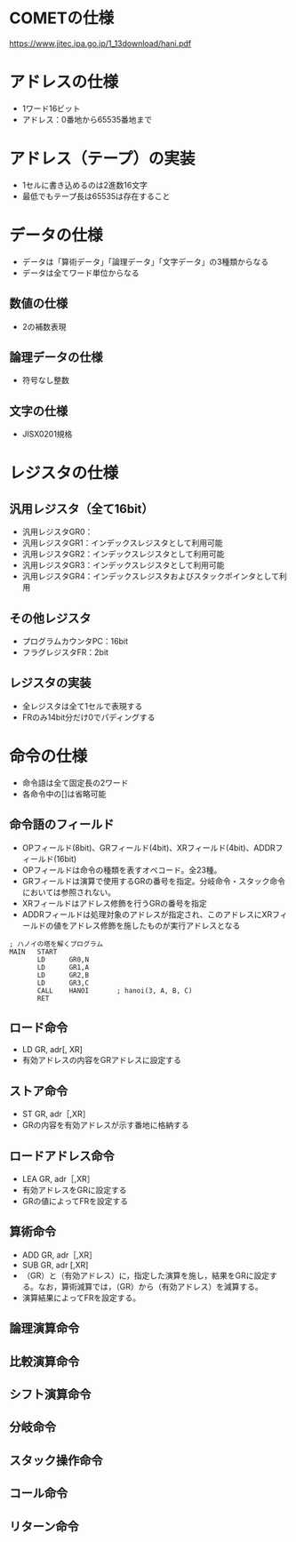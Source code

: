# COMETの仕様
https://www.jitec.ipa.go.jp/1_13download/hani.pdf

# アドレスの仕様
- 1ワード16ビット
- アドレス：0番地から65535番地まで

# アドレス（テープ）の実装
- 1セルに書き込めるのは2進数16文字
- 最低でもテープ長は65535は存在すること

# データの仕様
- データは「算術データ」「論理データ」「文字データ」の3種類からなる
- データは全てワード単位からなる

## 数値の仕様
- 2の補数表現

## 論理データの仕様
- 符号なし整数

## 文字の仕様
- JISX0201規格

# レジスタの仕様
## 汎用レジスタ（全て16bit）
- 汎用レジスタGR0：
- 汎用レジスタGR1：インデックスレジスタとして利用可能
- 汎用レジスタGR2：インデックスレジスタとして利用可能
- 汎用レジスタGR3：インデックスレジスタとして利用可能
- 汎用レジスタGR4：インデックスレジスタおよびスタックポインタとして利用

## その他レジスタ
- プログラムカウンタPC：16bit
- フラグレジスタFR：2bit

## レジスタの実装
- 全レジスタは全て1セルで表現する
- FRのみ14bit分だけ0でパディングする

# 命令の仕様
- 命令語は全て固定長の2ワード
- 各命令中の[]は省略可能

## 命令語のフィールド
- OPフィールド(8bit)、GRフィールド(4bit)、XRフィールド(4bit)、ADDRフィールド(16bit)
- OPフィールドは命令の種類を表すオペコード。全23種。
- GRフィールドは演算で使用するGRの番号を指定。分岐命令・スタック命令においては参照されない。
- XRフィールドはアドレス修飾を行うGRの番号を指定
- ADDRフィールドは処理対象のアドレスが指定され、このアドレスにXRフィールドの値をアドレス修飾を施したものが実行アドレスとなる

```
; ハノイの塔を解くプログラム
MAIN   START
       LD      GR0,N
       LD      GR1,A
       LD      GR2,B
       LD      GR3,C
       CALL    HANOI       ; hanoi(3, A, B, C)
       RET
```

## ロード命令
- LD GR, adr[, XR]
- 有効アドレスの内容をGRアドレスに設定する

## ストア命令
- ST GR, adr［,XR］
- GRの内容を有効アドレスが示す番地に格納する

## ロードアドレス命令
- LEA GR, adr［,XR］
- 有効アドレスをGRに設定する
- GRの値によってFRを設定する

## 算術命令
- ADD GR, adr［,XR］
- SUB GR, adr [,XR]
- （GR）と（有効アドレス）に，指定した演算を施し，結果をGRに設定する。なお，算術減算では，（GR）から（有効アドレス）を減算する。
- 演算結果によってFRを設定する。

## 論理演算命令

## 比較演算命令

## シフト演算命令

## 分岐命令

## スタック操作命令

## コール命令

## リターン命令

